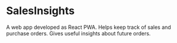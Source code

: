 # SalesInsights
A web app developed as React PWA. 
Helps keep track of sales and purchase orders. Gives useful insights about future orders.
